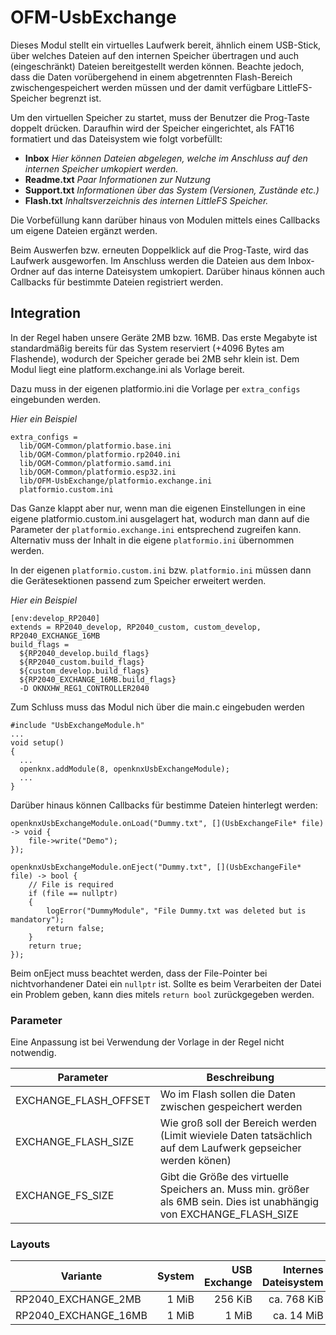 # OFM-UsbExchange

Dieses Modul stellt ein virtuelles Laufwerk bereit, ähnlich einem USB-Stick, über welches Dateien auf den internen Speicher übertragen und auch (eingeschränkt) Dateien bereitgestellt werden können. Beachte jedoch, dass die Daten vorübergehend in einem abgetrennten Flash-Bereich zwischengespeichert werden müssen und der damit verfügbare LittleFS-Speicher begrenzt ist.

Um den virtuellen Speicher zu startet, muss der Benutzer die Prog-Taste doppelt drücken. Daraufhin  wird der Speicher eingerichtet, als FAT16 formatiert und das Dateisystem wie folgt vorbefüllt:

- **Inbox**  *Hier können Dateien abgelegen, welche im Anschluss auf den internen Speicher umkopiert werden.*
- **Readme.txt**  *Paar Informationen zur Nutzung*
- **Support.txt**  *Informationen über das System (Versionen, Zustände etc.)*
- **Flash.txt**  *Inhaltsverzeichnis des internen LittleFS Speicher.*

Die Vorbefüllung kann darüber hinaus von Modulen mittels eines Callbacks um eigene Dateien ergänzt werden.

Beim Auswerfen bzw. erneuten Doppelklick auf die Prog-Taste, wird das Laufwerk ausgeworfen. Im Anschluss werden die Dateien aus dem Inbox-Ordner auf das interne Dateisystem umkopiert. Darüber hinaus können auch Callbacks für bestimmte Dateien registriert werden.

## Integration
In der Regel haben unsere Geräte 2MB bzw. 16MB. Das erste Megabyte ist standardmäßig bereits für das System reserviert (+4096 Bytes am Flashende), wodurch der Speicher gerade bei 2MB sehr klein ist. Dem Modul liegt eine platform.exchange.ini als Vorlage bereit. 

Dazu muss in der eigenen platformio.ini die Vorlage per `extra_configs` eingebunden werden.

*Hier ein Beispiel*
```
extra_configs =
  lib/OGM-Common/platformio.base.ini
  lib/OGM-Common/platformio.rp2040.ini
  lib/OGM-Common/platformio.samd.ini
  lib/OGM-Common/platformio.esp32.ini
  lib/OFM-UsbExchange/platformio.exchange.ini
  platformio.custom.ini
```

Das Ganze klappt aber nur, wenn man die eigenen Einstellungen in eine eigene platformio.custom.ini ausgelagert hat, wodurch man dann auf die Parameter der `platformio.exchange.ini` entsprechend zugreifen kann. Alternativ muss der Inhalt in die eigene `platformio.ini` übernommen werden.

In der eigenen `platformio.custom.ini` bzw. `platformio.ini` müssen dann die Gerätesektionen passend zum Speicher erweitert werden.

*Hier ein Beispiel*
```
[env:develop_RP2040]
extends = RP2040_develop, RP2040_custom, custom_develop, RP2040_EXCHANGE_16MB
build_flags =
  ${RP2040_develop.build_flags}
  ${RP2040_custom.build_flags}
  ${custom_develop.build_flags}
  ${RP2040_EXCHANGE_16MB.build_flags}
  -D OKNXHW_REG1_CONTROLLER2040
```

Zum Schluss muss das Modul nich über die main.c eingebuden werden

```
#include "UsbExchangeModule.h"
...
void setup()
{
  ...
  openknx.addModule(8, openknxUsbExchangeModule);
  ...
}
```

Darüber hinaus können Callbacks für bestimme Dateien hinterlegt werden:

```
openknxUsbExchangeModule.onLoad("Dummy.txt", [](UsbExchangeFile* file) -> void {
    file->write("Demo");
});

openknxUsbExchangeModule.onEject("Dummy.txt", [](UsbExchangeFile* file) -> bool {
    // File is required
    if (file == nullptr)
    {
        logError("DummyModule", "File Dummy.txt was deleted but is mandatory");
        return false;
    }
    return true;
});
```

Beim onEject muss beachtet werden, dass der File-Pointer bei nichtvorhandener Datei ein `nullptr` ist. 
Sollte es beim Verarbeiten der Datei ein Problem geben, kann dies mitels `return bool` zurückgegeben werden.

### Parameter

Eine Anpassung ist bei Verwendung der Vorlage in der Regel nicht notwendig.

| Parameter             | Beschreibung                                                                                                          |
| --------------------- | --------------------------------------------------------------------------------------------------------------------- |
| EXCHANGE_FLASH_OFFSET | Wo im Flash sollen die Daten zwischen gespeichert werden                                                              |
| EXCHANGE_FLASH_SIZE   | Wie groß soll der Bereich werden (Limit wieviele Daten tatsächlich auf dem Laufwerk gepseicher werden könen)          |
| EXCHANGE_FS_SIZE      | Gibt die Größe des virtuelle Speichers an. Muss min. größer als 6MB sein. Dies ist unabhängig von EXCHANGE_FLASH_SIZE |

### Layouts

| Variante             | System | USB Exchange | Internes Dateisystem |
| -------------------- | -----: | -----------: | -------------------: |
| RP2040_EXCHANGE_2MB  |  1 MiB |      256 KiB |          ca. 768 KiB |
| RP2040_EXCHANGE_16MB |  1 MiB |        1 MiB |           ca. 14 MiB |

